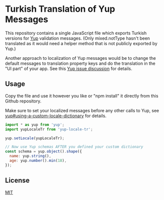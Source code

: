 # Turkish Translation of Yup Messages

This repository contains a single JavaScript file which exports Turkish versions for [Yup](https://github.com/jquense/yup) validation messages. (Only mixed.notType hasn't been translated as it would need a helper method that is not publicly exported by Yup.)

Another approach to localization of Yup messages would be to change the default messages to translation property keys and do the translation in the "UI part" of your app. See this [Yup issue discussion](https://github.com/jquense/yup/issues/71) for details.

## Usage

Copy the file and use it however you like or "npm install" it directly from this Github repository.

Make sure to set your localized messages before any other calls to Yup, see [yup#using-a-custom-locale-dictionary](https://github.com/jquense/yup#using-a-custom-locale-dictionary) for details.

```javascript
import * as yup from 'yup';
import yupLocaleTr from 'yup-locale-tr';

yup.setLocale(yupLocaleTr);

// Now use Yup schemas AFTER you defined your custom dictionary
const schema = yup.object().shape({
  name: yup.string(),
  age: yup.number().min(18),
});
```

## License
[MIT](https://choosealicense.com/licenses/mit/)